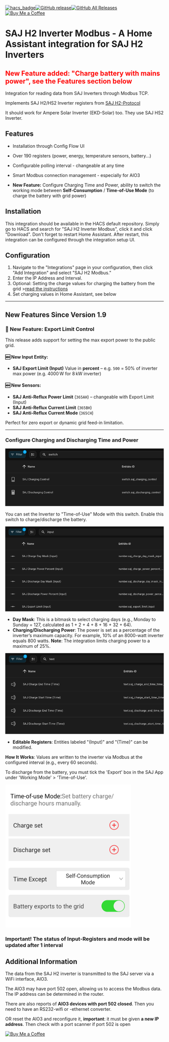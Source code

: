[![hacs_badge](https://img.shields.io/badge/HACS-default-orange.svg)](https://github.com/hacs/default)[![GitHub release](https://img.shields.io/github/v/release/stanus74/home-assistant-saj-h2-modbus)](https://github.com/stanus74/home-assistant-saj-h2-modbus/releases)[![GitHub All Releases](https://img.shields.io/github/downloads/stanus74/home-assistant-saj-h2-modbus/total)](https://github.com/stanus74/home-assistant-saj-h2-modbus/releases)  
[![Buy Me a Coffee](https://buymeacoffee.com/assets/img/custom_images/white_img.png)](https://buymeacoffee.com/stanus74)


# SAJ H2 Inverter Modbus - A Home Assistant integration for SAJ H2 Inverters

## <span style="color:red;">New Feature added: "Charge battery with mains power", see the Features section below</span>

Integration for reading data from SAJ Inverters through Modbus TCP.

Implements SAJ H2/HS2 Inverter registers from [SAJ H2-Protocol](https://github.com/stanus74/home-assistant-saj-h2-modbus/blob/main/saj-h2-modbus.zip)

It should work for Ampere Solar Inverter (EKD-Solar) too. They use SAJ HS2 Inverter.

## Features

- Installation through Config Flow UI
- Over 190 registers (power, energy, temperature sensors, battery...)
- Configurable polling interval - changeable at any time
- Smart Modbus connection management - especially for AIO3

- **New Feature:** Configure Charging Time and Power, ability to switch the working mode between **Self-Consumption** / **Time-of-Use Mode** (to charge the battery with grid power) 

## Installation

This integration should be available in the HACS default repository. Simply go to HACS and search for "SAJ H2 Inverter Modbus", click it and click "Download". Don't forget to restart Home Assistant. After restart, this integration can be configured through the integration setup UI.

## Configuration

1. Navigate to the "Integrations" page in your configuration, then click "Add Integration" and select "SAJ H2 Modbus."
2. Enter the IP Address and Interval.
3. Optional: Setting the charge values for charging the battery from the grid >[read the instructions](https://github.com/stanus74/home-assistant-saj-h2-modbus/blob/main/working-mode-doc.pdf)
4. Set charging values in Home Assistant, see below

---

## New Features Since Version 1.9

### 🚀 New Feature: Export Limit Control

This release adds support for setting the max export power to the public grid.

#### 🆕 New Input Entity:
- **SAJ Export Limit (Input)**
  Value in **percent** – e.g. `500` = 50% of inverter max power (e.g. 4000 W for 8 kW inverter)

#### 🆕 New Sensors:
- **SAJ Anti-Reflux Power Limit** (`365AH`) – changeable with Export Limit (Input)
- **SAJ Anti-Reflux Current Limit** (`365BH`)
- **SAJ Anti-Reflux Current Mode** (`365CH`)

Perfect for zero export or dynamic grid feed-in limitation.

---


### Configure Charging and Discharging Time and Power

![Charging Settings](images/saj_h2_modbus/switch.png "Switch to Time-of-Use Mode")

You can set the Inverter to "Time-of-Use" Mode with this switch.
Enable this switch to charge/discharge the battery.

![Charging Settings](images/saj_h2_modbus/input1.png "Home Assistant SAJ H2 Charging Settings")


- **Day Mask**: This is a bitmask to select charging days (e.g., Monday to Sunday = 127, calculated as 1 + 2 + 4 + 8 + 16 + 32 + 64).
- **Charging/Discharging Power**: The power is set as a percentage of the inverter’s maximum capacity. For example, 10% of an 8000-watt inverter equals 800 watts. **Note**: The integration limits charging power to a maximum of 25%.



![Charging Settings](images/saj_h2_modbus/input2.png "")


- **Editable Registers**: Entities labeled "(Input)" and "(Time)" can be modified.

**How It Works**: Values are written to the inverter via Modbus at the configured interval (e.g., every 60 seconds).


To discharge from the battery, you must tick the 'Export' box in the SAJ App under 'Working Mode' > 'Time-of-Use'.


<img src="images/saj_h2_modbus/export.jpg" alt="Charging Settings" title="enable discharging from battery" width="400">



### Important! The status of Input-Registers and mode will be updated after 1 interval



## Additional Information

The data from the SAJ H2 inverter is transmitted to the SAJ server via a WiFi interface, AIO3.

The AIO3 may have port 502 open, allowing us to access the Modbus data. The IP address can be determined in the router. 

There are also reports of **AIO3 devices with port 502 closed**. Then you need to have an RS232-wifi or -ethernet converter.

OR reset the AIO3 and reconfigure it, **important**: it must be given **a new IP address**. Then check with a port scanner if port 502 is open

[![Buy Me a Coffee](https://cdn.buymeacoffee.com/buttons/v2/default-yellow.png)](https://buymeacoffee.com/stanus74)
